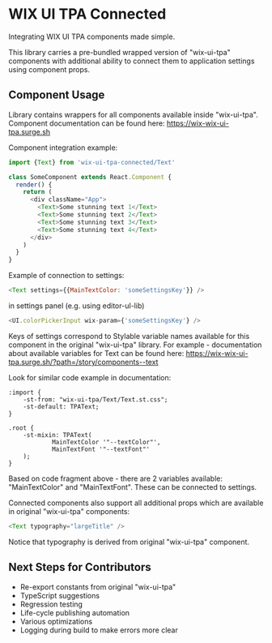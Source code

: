 # WIX UI TPA Connected

Integrating WIX UI TPA components made simple.

This library carries a pre-bundled wrapped version of "wix-ui-tpa" components with additional ability to connect them to application settings using component props.

## Component Usage

Library contains wrappers for all components available inside "wix-ui-tpa". Component documentation can be found here:
https://wix-wix-ui-tpa.surge.sh

Component integration example:

```javascript
import {Text} from 'wix-ui-tpa-connected/Text'

class SomeComponent extends React.Component {
  render() {
    return (
      <div className="App">
        <Text>Some stunning text 1</Text>
        <Text>Some stunning text 2</Text>
        <Text>Some stunning text 3</Text>
        <Text>Some stunning text 4</Text>
      </div>
    )
  }
}
```

Example of connection to settings:

```javascript
<Text settings={{MainTextColor: 'someSettingsKey'}} />
```

in settings panel (e.g. using editor-uI-lib)

```javascript
<UI.colorPickerInput wix-param={'someSettingsKey'} />
```

Keys of settings correspond to Stylable variable names available for this component in the original "wix-ui-tpa" library. For example - documentation about available variables for Text can be found here:
https://wix-wix-ui-tpa.surge.sh/?path=/story/components--text

Look for similar code example in documentation:

```
:import {
    -st-from: "wix-ui-tpa/Text/Text.st.css";
    -st-default: TPAText;
}

.root {
    -st-mixin: TPAText(
            MainTextColor '"--textColor"',
            MainTextFont '"--textFont"'
    );
}
```

Based on code fragment above - there are 2 variables available: "MainTextColor" and "MainTextFont". These can be connected to settings.

Connected components also support all additional props which are available in original "wix-ui-tpa" components:

```javascript
<Text typography="largeTitle" />
```

Notice that typography is derived from original "wix-ui-tpa" component.

## Next Steps for Contributors

- Re-export constants from original "wix-ui-tpa"
- TypeScript suggestions
- Regression testing
- Life-cycle publishing automation
- Various optimizations
- Logging during build to make errors more clear
